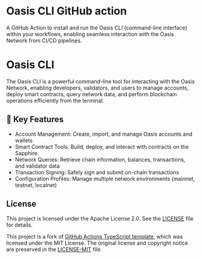 # Oasis CLI GitHub action

A GitHub Action to install and run the Oasis CLI (command-line interface) within
your workflows, enabling seamless interaction with the Oasis Network from CI/CD
pipelines.

# Oasis CLI

The Oasis CLI is a powerful command-line tool for interacting with the Oasis
Network, enabling developers, validators, and users to manage accounts, deploy
smart contracts, query network data, and perform blockchain operations
efficiently from the terminal.

## 🔧 Key Features

- Account Management: Create, import, and manage Oasis accounts and wallets
- Smart Contract Tools: Build, deploy, and interact with contracts on the
Sapphire.
- Network Queries: Retrieve chain information, balances, transactions, and
validator data
- Transaction Signing: Safely sign and submit on-chain transactions
- Configuration Profiles: Manage multiple network environments (mainnet,
testnet, localnet)

## License

This project is licensed under the Apache License 2.0. See the
[LICENSE](LICENSE) file for details.

This project is a fork of [GitHub Actions TypeScript template], which was
licensed under the MIT License. The original license and copyright notice are
preserved in the [LICENSE-MIT](LICENSE-MIT) file.

[GitHub Actions TypeScript template]:
  https://github.com/actions/typescript-action
